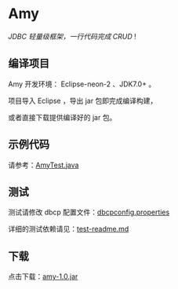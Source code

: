 # Amy
*JDBC 轻量级框架，一行代码完成 CRUD* !



## 编译项目

Amy 开发环境： Eclipse-neon-2 、JDK7.0+ 。

 项目导入 Eclipse ，导出 jar 包即完成编译构建，

或者直接下载提供编译好的 jar 包。



## 示例代码
请参考：[AmyTest.java](src/com/leo/test/AmyTest.java)




## 测试

测试请修改 dbcp 配置文件：[dbcpconfig.properties](src/dbcpconfig.properties)

详细的测试依赖请见：[test-readme.md](lib/README.md)



## 下载

点击下载：[amy-1.0.jar](https://github.com/aloneZERO/Amy/raw/master/resource/amy-1.0.jar)
